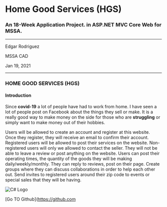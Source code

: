 # Home Good Services (HGS)
### An 18-Week Application Project. in ASP.NET MVC Core Web for MSSA.

---

Edgar Rodriguez

MSSA CAD

Jan 19, 2021

---

### HOME GOOD SERVICES (HGS)

#### Introduction
Since **covid-19** a lot of people have had to work from home. 
I have seen a lot of people post on Facebook about the things they sell or make. 
It is a really good way to make money on the side for those who are **struggling** or simply want to make money out of their hobbies.


Users will be allowed to create an account and register at this website. Once they register, they will receive an email to confirm their account.
Registered users will be allowed to post their services on the website. Non-registered users will only we allowed to contact the seller.
They will not be able to leave a review or post anything on the website.
Users can post their operating times, the quantity of the goods they will be making daily/weekly/monthly.
They can reply to reviews, post on their page. Create groups where they can discuss collaborations in order to help each other out. 
Send invites to registered users around their zip code to events or special sales that they will be having. 


![C# Logo](https://www.google.com/imgres?imgurl=https%3A%2F%2Fi.pinimg.com%2Foriginals%2F97%2Fcf%2F2c%2F97cf2ccd659ef9b00dd0aa15137130ec.png&imgrefurl=https%3A%2F%2Far.pinterest.com%2Fpin%2F812759063979632659%2F&tbnid=d-qWC5xD1IOoIM&vet=10CAUQxiAoBWoXChMIwJz8g4TF7gIVAAAAAB0AAAAAEBs..i&docid=NgDdFGhGOvG4oM&w=600&h=600&itg=1&q=C%23%20logo&ved=0CAUQxiAoBWoXChMIwJz8g4TF7gIVAAAAAB0AAAAAEBs)

[Go TO Github](https://github.com
